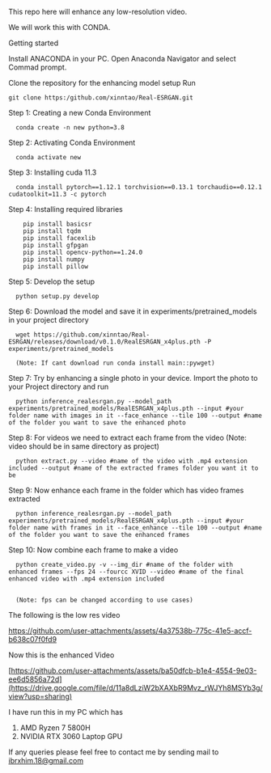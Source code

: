 

This repo here will enhance any low-resolution video. 

We will work this with CONDA.

Getting started

Install ANACONDA in your PC.
Open Anaconda Navigator and select Commad prompt.

Clone the repository for the enhancing model setup
Run 
    
    git clone https:/github.com/xinntao/Real-ESRGAN.git
    
Step 1: Creating a new Conda Environment
      
      conda create -n new python=3.8
Step 2: Activating Conda Environment
      
      conda activate new
Step 3: Installing cuda 11.3 

      conda install pytorch==1.12.1 torchvision==0.13.1 torchaudio==0.12.1 cudatoolkit=11.3 -c pytorch

Step 4: Installing required libraries

        pip install basicsr
        pip install tqdm
        pip install facexlib
        pip install gfpgan
        pip install opencv-python==1.24.0
        pip install numpy
        pip install pillow

Step 5: Develop the setup

      python setup.py develop

Step 6: Download the model and save it in experiments/pretrained_models in your project directory

      wget https://github.com/xinntao/Real-ESRGAN/releases/download/v0.1.0/RealESRGAN_x4plus.pth -P experiments/pretrained_models

      (Note: If cant download run conda install main::pywget)


Step 7: Try by enhancing a single photo in your device. Import the photo to your Project directory and run

      python inference_realesrgan.py --model_path experiments/pretrained_models/RealESRGAN_x4plus.pth --input #your folder name with images in it --face_enhance --tile 100 --output #name of the folder you want to save the enhanced photo

Step 8: For videos we need to extract each frame from the video (Note: video should be in same directory as project)

      python extract.py --video #name of the video with .mp4 extension included --output #name of the extracted frames folder you want it to be 

Step 9: Now enhance each frame in the folder which has video frames extracted

      python inference_realesrgan.py --model_path experiments/pretrained_models/RealESRGAN_x4plus.pth --input #your folder name with frames in it --face_enhance --tile 100 --output #name of the folder you want to save the enhanced frames


Step 10: Now combine each frame to make a video

      python create_video.py -v --img_dir #name of the folder with enhanced frames --fps 24 --fourcc XVID --video #name of the final enhanced video with .mp4 extension included


      (Note: fps can be changed according to use cases)


The following is the low res video



https://github.com/user-attachments/assets/4a37538b-775c-41e5-accf-b638c07f0fd9


Now this is the enhanced Video






[https://github.com/user-attachments/assets/ba50dfcb-b1e4-4554-9e03-ee6d5856a72d](https://drive.google.com/file/d/11a8dLziW2bXAXbR9Mvz_rWJYh8MSYb3g/view?usp=sharing)







I have run this in my PC which has 

1. AMD Ryzen 7 5800H
2. NVIDIA RTX 3060 Laptop GPU


If any queries please feel free to contact me by sending mail to ibrxhim.18@gmail.com
